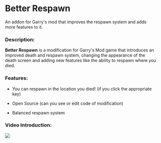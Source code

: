 # Better Respawn
An addon for Garry's mod that improves the respawn system and adds more features to it.
### Description:
**Better Respawn** is a modification for Garry's Mod game that introduces an improved death and respawn system, changing the appearance of the death screen and adding new features like the ability to respawn where you died.
### Features:
- You can respawn in the location you died! (if you click the appropriate key)
* Open Source (can you see or edit code of modification)
+ Balanced respawn system
### Video Introduction:
[![](https://img.youtube.com/vi/Bja6EVuh6_I/0.jpg)](https://www.youtube.com/watch?v=Bja6EVuh6_I)
